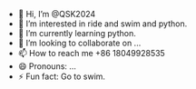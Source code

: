 - 👋 Hi, I’m @QSK2024
- 👀 I’m interested in ride and swim and python.
- 🌱 I’m currently learning python.
- 💞️ I’m looking to collaborate on ...
- 📫 How to reach me +86 18049928535
- 😄 Pronouns: ...
- ⚡ Fun fact: Go to swim.

<!---
QSK2024/QSK2024 is a ✨ special ✨ repository because its `README.md` (this file) appears on your GitHub profile.
You can click the Preview link to take a look at your changes.
--->
